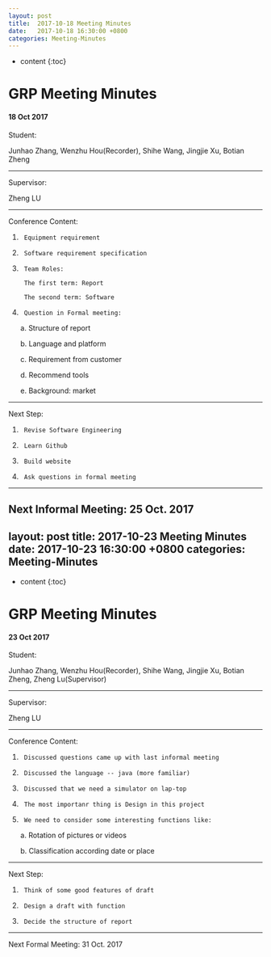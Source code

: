 ```yaml
---
layout: post
title:  2017-10-18 Meeting Minutes
date:   2017-10-18 16:30:00 +0800
categories: Meeting-Minutes
---
```


* content
{:toc}


# GRP Meeting Minutes

#### 18 Oct 2017  

Student: 

Junhao Zhang, Wenzhu Hou(Recorder), Shihe Wang, Jingjie Xu, Botian Zheng

---

Supervisor: 

Zheng LU

---

Conference Content: 

1.		Equipment requirement

2.		Software requirement specification

3.  	Team Roles:

		The first term: Report

		The second term: Software

4.  	Question in Formal meeting:

	a.  Structure of report

	b.  Language and platform

	c.  Requirement from customer

	d.  Recommend tools

	e.  Background: market
	
---

Next Step:

1.		Revise Software Engineering

2.		Learn Github

3.		Build website

4.		Ask questions in formal meeting

---






	 
Next Informal Meeting: 25 Oct. 2017   
---
layout: post
title:  2017-10-23 Meeting Minutes
date:   2017-10-23 16:30:00 +0800
categories: Meeting-Minutes
---

* content
{:toc}


# GRP Meeting Minutes

#### 23 Oct 2017  

Student: 

Junhao Zhang, Wenzhu Hou(Recorder), Shihe Wang, Jingjie Xu, Botian Zheng, Zheng Lu(Supervisor)

---

Supervisor: 

Zheng LU

---

Conference Content: 

1.		Discussed questions came up with last informal meeting

2. 		Discussed the language -- java (more familiar)

3.		Discussed that we need a simulator on lap-top

4.		The most importanr thing is Design in this project

5.		We need to consider some interesting functions like:
		
	a.	Rotation of pictures or videos

	b.	Classification according date or place
	
---

Next Step:

1.		Think of some good features of draft

2.		Design a draft with function

3.		Decide the structure of report

---
	






Next Formal Meeting: 31 Oct. 2017   



